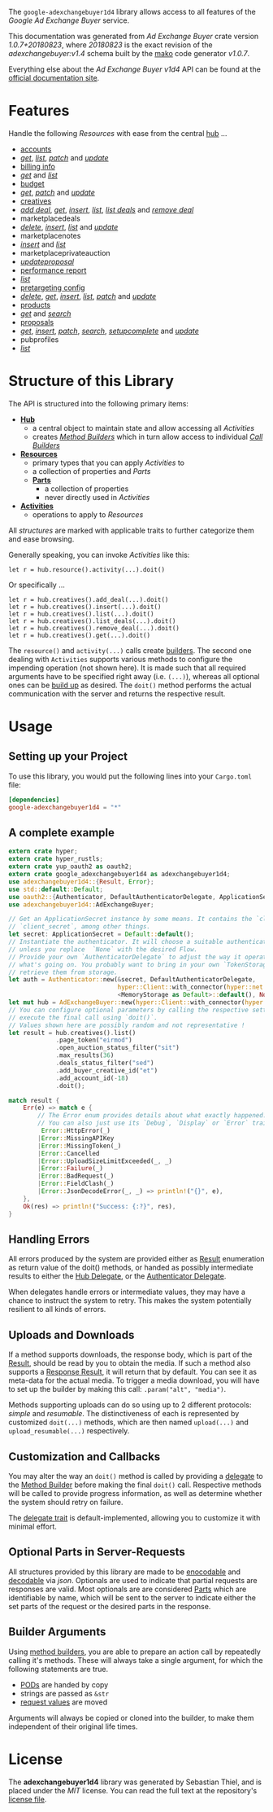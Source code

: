 <!---
DO NOT EDIT !
This file was generated automatically from 'src/mako/api/README.md.mako'
DO NOT EDIT !
-->
The `google-adexchangebuyer1d4` library allows access to all features of the *Google Ad Exchange Buyer* service.

This documentation was generated from *Ad Exchange Buyer* crate version *1.0.7+20180823*, where *20180823* is the exact revision of the *adexchangebuyer:v1.4* schema built by the [mako](http://www.makotemplates.org/) code generator *v1.0.7*.

Everything else about the *Ad Exchange Buyer* *v1d4* API can be found at the
[official documentation site](https://developers.google.com/ad-exchange/buyer-rest).
# Features

Handle the following *Resources* with ease from the central [hub](https://docs.rs/google-adexchangebuyer1d4/1.0.7+20180823/google_adexchangebuyer1d4/struct.AdExchangeBuyer.html) ... 

* [accounts](https://docs.rs/google-adexchangebuyer1d4/1.0.7+20180823/google_adexchangebuyer1d4/struct.Account.html)
 * [*get*](https://docs.rs/google-adexchangebuyer1d4/1.0.7+20180823/google_adexchangebuyer1d4/struct.AccountGetCall.html), [*list*](https://docs.rs/google-adexchangebuyer1d4/1.0.7+20180823/google_adexchangebuyer1d4/struct.AccountListCall.html), [*patch*](https://docs.rs/google-adexchangebuyer1d4/1.0.7+20180823/google_adexchangebuyer1d4/struct.AccountPatchCall.html) and [*update*](https://docs.rs/google-adexchangebuyer1d4/1.0.7+20180823/google_adexchangebuyer1d4/struct.AccountUpdateCall.html)
* [billing info](https://docs.rs/google-adexchangebuyer1d4/1.0.7+20180823/google_adexchangebuyer1d4/struct.BillingInfo.html)
 * [*get*](https://docs.rs/google-adexchangebuyer1d4/1.0.7+20180823/google_adexchangebuyer1d4/struct.BillingInfoGetCall.html) and [*list*](https://docs.rs/google-adexchangebuyer1d4/1.0.7+20180823/google_adexchangebuyer1d4/struct.BillingInfoListCall.html)
* [budget](https://docs.rs/google-adexchangebuyer1d4/1.0.7+20180823/google_adexchangebuyer1d4/struct.Budget.html)
 * [*get*](https://docs.rs/google-adexchangebuyer1d4/1.0.7+20180823/google_adexchangebuyer1d4/struct.BudgetGetCall.html), [*patch*](https://docs.rs/google-adexchangebuyer1d4/1.0.7+20180823/google_adexchangebuyer1d4/struct.BudgetPatchCall.html) and [*update*](https://docs.rs/google-adexchangebuyer1d4/1.0.7+20180823/google_adexchangebuyer1d4/struct.BudgetUpdateCall.html)
* [creatives](https://docs.rs/google-adexchangebuyer1d4/1.0.7+20180823/google_adexchangebuyer1d4/struct.Creative.html)
 * [*add deal*](https://docs.rs/google-adexchangebuyer1d4/1.0.7+20180823/google_adexchangebuyer1d4/struct.CreativeAddDealCall.html), [*get*](https://docs.rs/google-adexchangebuyer1d4/1.0.7+20180823/google_adexchangebuyer1d4/struct.CreativeGetCall.html), [*insert*](https://docs.rs/google-adexchangebuyer1d4/1.0.7+20180823/google_adexchangebuyer1d4/struct.CreativeInsertCall.html), [*list*](https://docs.rs/google-adexchangebuyer1d4/1.0.7+20180823/google_adexchangebuyer1d4/struct.CreativeListCall.html), [*list deals*](https://docs.rs/google-adexchangebuyer1d4/1.0.7+20180823/google_adexchangebuyer1d4/struct.CreativeListDealCall.html) and [*remove deal*](https://docs.rs/google-adexchangebuyer1d4/1.0.7+20180823/google_adexchangebuyer1d4/struct.CreativeRemoveDealCall.html)
* marketplacedeals
 * [*delete*](https://docs.rs/google-adexchangebuyer1d4/1.0.7+20180823/google_adexchangebuyer1d4/struct.MarketplacedealDeleteCall.html), [*insert*](https://docs.rs/google-adexchangebuyer1d4/1.0.7+20180823/google_adexchangebuyer1d4/struct.MarketplacedealInsertCall.html), [*list*](https://docs.rs/google-adexchangebuyer1d4/1.0.7+20180823/google_adexchangebuyer1d4/struct.MarketplacedealListCall.html) and [*update*](https://docs.rs/google-adexchangebuyer1d4/1.0.7+20180823/google_adexchangebuyer1d4/struct.MarketplacedealUpdateCall.html)
* marketplacenotes
 * [*insert*](https://docs.rs/google-adexchangebuyer1d4/1.0.7+20180823/google_adexchangebuyer1d4/struct.MarketplacenoteInsertCall.html) and [*list*](https://docs.rs/google-adexchangebuyer1d4/1.0.7+20180823/google_adexchangebuyer1d4/struct.MarketplacenoteListCall.html)
* marketplaceprivateauction
 * [*updateproposal*](https://docs.rs/google-adexchangebuyer1d4/1.0.7+20180823/google_adexchangebuyer1d4/struct.MarketplaceprivateauctionUpdateproposalCall.html)
* [performance report](https://docs.rs/google-adexchangebuyer1d4/1.0.7+20180823/google_adexchangebuyer1d4/struct.PerformanceReport.html)
 * [*list*](https://docs.rs/google-adexchangebuyer1d4/1.0.7+20180823/google_adexchangebuyer1d4/struct.PerformanceReportListCall.html)
* [pretargeting config](https://docs.rs/google-adexchangebuyer1d4/1.0.7+20180823/google_adexchangebuyer1d4/struct.PretargetingConfig.html)
 * [*delete*](https://docs.rs/google-adexchangebuyer1d4/1.0.7+20180823/google_adexchangebuyer1d4/struct.PretargetingConfigDeleteCall.html), [*get*](https://docs.rs/google-adexchangebuyer1d4/1.0.7+20180823/google_adexchangebuyer1d4/struct.PretargetingConfigGetCall.html), [*insert*](https://docs.rs/google-adexchangebuyer1d4/1.0.7+20180823/google_adexchangebuyer1d4/struct.PretargetingConfigInsertCall.html), [*list*](https://docs.rs/google-adexchangebuyer1d4/1.0.7+20180823/google_adexchangebuyer1d4/struct.PretargetingConfigListCall.html), [*patch*](https://docs.rs/google-adexchangebuyer1d4/1.0.7+20180823/google_adexchangebuyer1d4/struct.PretargetingConfigPatchCall.html) and [*update*](https://docs.rs/google-adexchangebuyer1d4/1.0.7+20180823/google_adexchangebuyer1d4/struct.PretargetingConfigUpdateCall.html)
* [products](https://docs.rs/google-adexchangebuyer1d4/1.0.7+20180823/google_adexchangebuyer1d4/struct.Product.html)
 * [*get*](https://docs.rs/google-adexchangebuyer1d4/1.0.7+20180823/google_adexchangebuyer1d4/struct.ProductGetCall.html) and [*search*](https://docs.rs/google-adexchangebuyer1d4/1.0.7+20180823/google_adexchangebuyer1d4/struct.ProductSearchCall.html)
* [proposals](https://docs.rs/google-adexchangebuyer1d4/1.0.7+20180823/google_adexchangebuyer1d4/struct.Proposal.html)
 * [*get*](https://docs.rs/google-adexchangebuyer1d4/1.0.7+20180823/google_adexchangebuyer1d4/struct.ProposalGetCall.html), [*insert*](https://docs.rs/google-adexchangebuyer1d4/1.0.7+20180823/google_adexchangebuyer1d4/struct.ProposalInsertCall.html), [*patch*](https://docs.rs/google-adexchangebuyer1d4/1.0.7+20180823/google_adexchangebuyer1d4/struct.ProposalPatchCall.html), [*search*](https://docs.rs/google-adexchangebuyer1d4/1.0.7+20180823/google_adexchangebuyer1d4/struct.ProposalSearchCall.html), [*setupcomplete*](https://docs.rs/google-adexchangebuyer1d4/1.0.7+20180823/google_adexchangebuyer1d4/struct.ProposalSetupcompleteCall.html) and [*update*](https://docs.rs/google-adexchangebuyer1d4/1.0.7+20180823/google_adexchangebuyer1d4/struct.ProposalUpdateCall.html)
* pubprofiles
 * [*list*](https://docs.rs/google-adexchangebuyer1d4/1.0.7+20180823/google_adexchangebuyer1d4/struct.PubprofileListCall.html)




# Structure of this Library

The API is structured into the following primary items:

* **[Hub](https://docs.rs/google-adexchangebuyer1d4/1.0.7+20180823/google_adexchangebuyer1d4/struct.AdExchangeBuyer.html)**
    * a central object to maintain state and allow accessing all *Activities*
    * creates [*Method Builders*](https://docs.rs/google-adexchangebuyer1d4/1.0.7+20180823/google_adexchangebuyer1d4/trait.MethodsBuilder.html) which in turn
      allow access to individual [*Call Builders*](https://docs.rs/google-adexchangebuyer1d4/1.0.7+20180823/google_adexchangebuyer1d4/trait.CallBuilder.html)
* **[Resources](https://docs.rs/google-adexchangebuyer1d4/1.0.7+20180823/google_adexchangebuyer1d4/trait.Resource.html)**
    * primary types that you can apply *Activities* to
    * a collection of properties and *Parts*
    * **[Parts](https://docs.rs/google-adexchangebuyer1d4/1.0.7+20180823/google_adexchangebuyer1d4/trait.Part.html)**
        * a collection of properties
        * never directly used in *Activities*
* **[Activities](https://docs.rs/google-adexchangebuyer1d4/1.0.7+20180823/google_adexchangebuyer1d4/trait.CallBuilder.html)**
    * operations to apply to *Resources*

All *structures* are marked with applicable traits to further categorize them and ease browsing.

Generally speaking, you can invoke *Activities* like this:

```Rust,ignore
let r = hub.resource().activity(...).doit()
```

Or specifically ...

```ignore
let r = hub.creatives().add_deal(...).doit()
let r = hub.creatives().insert(...).doit()
let r = hub.creatives().list(...).doit()
let r = hub.creatives().list_deals(...).doit()
let r = hub.creatives().remove_deal(...).doit()
let r = hub.creatives().get(...).doit()
```

The `resource()` and `activity(...)` calls create [builders][builder-pattern]. The second one dealing with `Activities` 
supports various methods to configure the impending operation (not shown here). It is made such that all required arguments have to be 
specified right away (i.e. `(...)`), whereas all optional ones can be [build up][builder-pattern] as desired.
The `doit()` method performs the actual communication with the server and returns the respective result.

# Usage

## Setting up your Project

To use this library, you would put the following lines into your `Cargo.toml` file:

```toml
[dependencies]
google-adexchangebuyer1d4 = "*"
```

## A complete example

```Rust
extern crate hyper;
extern crate hyper_rustls;
extern crate yup_oauth2 as oauth2;
extern crate google_adexchangebuyer1d4 as adexchangebuyer1d4;
use adexchangebuyer1d4::{Result, Error};
use std::default::Default;
use oauth2::{Authenticator, DefaultAuthenticatorDelegate, ApplicationSecret, MemoryStorage};
use adexchangebuyer1d4::AdExchangeBuyer;

// Get an ApplicationSecret instance by some means. It contains the `client_id` and 
// `client_secret`, among other things.
let secret: ApplicationSecret = Default::default();
// Instantiate the authenticator. It will choose a suitable authentication flow for you, 
// unless you replace  `None` with the desired Flow.
// Provide your own `AuthenticatorDelegate` to adjust the way it operates and get feedback about 
// what's going on. You probably want to bring in your own `TokenStorage` to persist tokens and
// retrieve them from storage.
let auth = Authenticator::new(&secret, DefaultAuthenticatorDelegate,
                              hyper::Client::with_connector(hyper::net::HttpsConnector::new(hyper_rustls::TlsClient::new())),
                              <MemoryStorage as Default>::default(), None);
let mut hub = AdExchangeBuyer::new(hyper::Client::with_connector(hyper::net::HttpsConnector::new(hyper_rustls::TlsClient::new())), auth);
// You can configure optional parameters by calling the respective setters at will, and
// execute the final call using `doit()`.
// Values shown here are possibly random and not representative !
let result = hub.creatives().list()
             .page_token("eirmod")
             .open_auction_status_filter("sit")
             .max_results(36)
             .deals_status_filter("sed")
             .add_buyer_creative_id("et")
             .add_account_id(-18)
             .doit();

match result {
    Err(e) => match e {
        // The Error enum provides details about what exactly happened.
        // You can also just use its `Debug`, `Display` or `Error` traits
         Error::HttpError(_)
        |Error::MissingAPIKey
        |Error::MissingToken(_)
        |Error::Cancelled
        |Error::UploadSizeLimitExceeded(_, _)
        |Error::Failure(_)
        |Error::BadRequest(_)
        |Error::FieldClash(_)
        |Error::JsonDecodeError(_, _) => println!("{}", e),
    },
    Ok(res) => println!("Success: {:?}", res),
}

```
## Handling Errors

All errors produced by the system are provided either as [Result](https://docs.rs/google-adexchangebuyer1d4/1.0.7+20180823/google_adexchangebuyer1d4/enum.Result.html) enumeration as return value of 
the doit() methods, or handed as possibly intermediate results to either the 
[Hub Delegate](https://docs.rs/google-adexchangebuyer1d4/1.0.7+20180823/google_adexchangebuyer1d4/trait.Delegate.html), or the [Authenticator Delegate](https://docs.rs/yup-oauth2/*/yup_oauth2/trait.AuthenticatorDelegate.html).

When delegates handle errors or intermediate values, they may have a chance to instruct the system to retry. This 
makes the system potentially resilient to all kinds of errors.

## Uploads and Downloads
If a method supports downloads, the response body, which is part of the [Result](https://docs.rs/google-adexchangebuyer1d4/1.0.7+20180823/google_adexchangebuyer1d4/enum.Result.html), should be
read by you to obtain the media.
If such a method also supports a [Response Result](https://docs.rs/google-adexchangebuyer1d4/1.0.7+20180823/google_adexchangebuyer1d4/trait.ResponseResult.html), it will return that by default.
You can see it as meta-data for the actual media. To trigger a media download, you will have to set up the builder by making
this call: `.param("alt", "media")`.

Methods supporting uploads can do so using up to 2 different protocols: 
*simple* and *resumable*. The distinctiveness of each is represented by customized 
`doit(...)` methods, which are then named `upload(...)` and `upload_resumable(...)` respectively.

## Customization and Callbacks

You may alter the way an `doit()` method is called by providing a [delegate](https://docs.rs/google-adexchangebuyer1d4/1.0.7+20180823/google_adexchangebuyer1d4/trait.Delegate.html) to the 
[Method Builder](https://docs.rs/google-adexchangebuyer1d4/1.0.7+20180823/google_adexchangebuyer1d4/trait.CallBuilder.html) before making the final `doit()` call. 
Respective methods will be called to provide progress information, as well as determine whether the system should 
retry on failure.

The [delegate trait](https://docs.rs/google-adexchangebuyer1d4/1.0.7+20180823/google_adexchangebuyer1d4/trait.Delegate.html) is default-implemented, allowing you to customize it with minimal effort.

## Optional Parts in Server-Requests

All structures provided by this library are made to be [enocodable](https://docs.rs/google-adexchangebuyer1d4/1.0.7+20180823/google_adexchangebuyer1d4/trait.RequestValue.html) and 
[decodable](https://docs.rs/google-adexchangebuyer1d4/1.0.7+20180823/google_adexchangebuyer1d4/trait.ResponseResult.html) via *json*. Optionals are used to indicate that partial requests are responses 
are valid.
Most optionals are are considered [Parts](https://docs.rs/google-adexchangebuyer1d4/1.0.7+20180823/google_adexchangebuyer1d4/trait.Part.html) which are identifiable by name, which will be sent to 
the server to indicate either the set parts of the request or the desired parts in the response.

## Builder Arguments

Using [method builders](https://docs.rs/google-adexchangebuyer1d4/1.0.7+20180823/google_adexchangebuyer1d4/trait.CallBuilder.html), you are able to prepare an action call by repeatedly calling it's methods.
These will always take a single argument, for which the following statements are true.

* [PODs][wiki-pod] are handed by copy
* strings are passed as `&str`
* [request values](https://docs.rs/google-adexchangebuyer1d4/1.0.7+20180823/google_adexchangebuyer1d4/trait.RequestValue.html) are moved

Arguments will always be copied or cloned into the builder, to make them independent of their original life times.

[wiki-pod]: http://en.wikipedia.org/wiki/Plain_old_data_structure
[builder-pattern]: http://en.wikipedia.org/wiki/Builder_pattern
[google-go-api]: https://github.com/google/google-api-go-client

# License
The **adexchangebuyer1d4** library was generated by Sebastian Thiel, and is placed 
under the *MIT* license.
You can read the full text at the repository's [license file][repo-license].

[repo-license]: https://github.com/Byron/google-apis-rsblob/master/LICENSE.md
